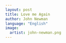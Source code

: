 ```yaml
---
layout: post
title: Love me Again
author: John Newman
language: "English"
image:
  artist: john-newman.png
---
```

